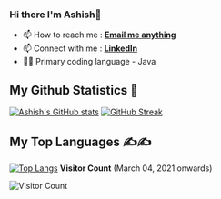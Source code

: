 ### Hi there I'm Ashish👋

- 📫 How to reach me : **[Email me anything](mailto:ashishjain4365@gmail.com)**
- 📫 Connect with me : **[LinkedIn](https://www.linkedin.com/in/aashishjn/)**
- 🤷‍♂️ Primary coding language - Java

## My Github Statistics 🧐
[![Ashish's GitHub stats](https://github-readme-stats.vercel.app/api?username=ashiishjn&show_icons=true&theme=highcontrast&count_private=true&include_all_commits=true)](https://github.com/ashiishjn/)
[![GitHub Streak](https://github-readme-streak-stats.herokuapp.com/?user=ashiishjn&show_icons=true&layout=compact&theme=highcontrast)](https://git.io/streak-stats)

## My Top Languages ✍✍
[![Top Langs](https://github-readme-stats.vercel.app/api/top-langs/?username=ashiishjn&theme=chartreuse-dark&langs_count=10)](https://github.com/ashiishjn)
**Visitor Count**  (March 04, 2021 onwards)

![Visitor Count](https://profile-counter.glitch.me/{ashiishjn}/count.svg)
<!--
**ashiishjn/ashiishjn** is a ✨ _special_ ✨ repository because its `README.md` (this file) appears on your GitHub profile.

Here are some ideas to get you started:

- 🔭 I’m currently working on ...
- 🌱 I’m currently learning ...
- 👯 I’m looking to collaborate on ...
- 🤔 I’m looking for help with ...
- 💬 Ask me about ...
- 📫 How to reach me: ...
- 😄 Pronouns: ...
- ⚡ Fun fact: ...
-->
